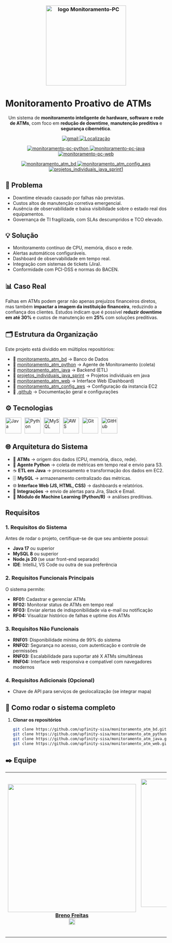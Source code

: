 <h3 align="center">
  <img src="../assets/logo_up.jpg" alt="logo Monitoramento-PC" width="250">
</h3>

# Monitoramento Proativo de ATMs
<p align="center">
  Um sistema de <b>monitoramento inteligente de hardware, software e rede de ATMs</b>, com foco em <b>redução de downtime</b>, <b>manutenção preditiva</b> e <b>segurança cibernética</b>.
</p>


<p align="center">
    <a href="mailto:Upfinity_ATM@sptech">
        <img 
            alt="gmail" 
            title="Link para enviar um email" 
            src="https://custom-icon-badges.demolab.com/badge/-Upfinity_ATM@sptech-red?style=for-the-badge&logo=mention&logoColor=white"
        />
    </a> 
     <a href="https://www.bing.com/maps?q=S%C3%A3o+Paulo&satid=id.sid%3Ac6cf2f6e-626c-4267-ae48-9e13ea74d2b9&FORM=KC2MAP&cp=-23.683231%7E-46.595678&lvl=10.7">
        <img 
           alt="Localização" 
            title="Localização São Paulo - BR" 
            src="https://custom-icon-badges.demolab.com/badge/S%C3%A3o%20Paulo-BR-green?style=for-the-badge&logo=location&logoColor=white"
        />
    </a>
</p>
<p align="center">
    <a href="https://github.com/upfinity-sisa/monitoramento_atm_python">
        <img 
            alt="monitoramento-pc-python" 
            title="Monitoramento PC Python" 
            src="https://custom-icon-badges.demolab.com/badge/Repositorio-extração de dados -blue?style=for-the-badge&logo=python&logoColor=white"
        />
    </a> 
    <a href="https://github.com/upfinity-sisa/monitoramento_atm_java">
        <img 
            alt="monitoramento-pc-java" 
            title="Monitoramento PC Java" 
            src="https://custom-icon-badges.demolab.com/badge/repositorio-etl-red?style=for-the-badge&logo=java&logoColor=white"
        />
    </a>
    <a href="https://github.com/upfinity-sisa/monitoramento_atm_web">
        <img 
            alt="monitoramento-pc-web" 
            title="Monitoramento PC Web" 
            src="https://custom-icon-badges.demolab.com/badge/repositorio-web-yellow?style=for-the-badge&logo=javascript&logoColor=white"
        />
    </a>
</p>


<p align="center">
    <a href="https://github.com/upfinity-sisa/monitoramento_atm_bd">
        <img 
            alt="monitoramento_atm_bd" 
            title="monitoramento_atm_bd" 
            src="https://custom-icon-badges.demolab.com/badge/Repositorio-banco de dados -green?style=for-the-badge&logo=mysql&logoColor=white"
        />
    </a> 
    <a href="https://github.com/upfinity-sisa/monitoramento_atm_config_aws">
        <img 
            alt="monitoramento_atm_config_aws" 
            title="monitoramento_atm_config_aws" 
            src="https://custom-icon-badges.demolab.com/badge/repositorio-aws -orange?style=for-the-badge&logo=aws&logoColor=white"
        />
    </a>
    <a href="https://github.com/upfinity-sisa/projetos_individuais_java_sprint1">
        <img 
            alt="projetos_individuais_java_sprint1" 
            title="projetos_individuais_java_sprint1" 
            src="https://custom-icon-badges.demolab.com/badge/repositorio-projetos java-black?style=for-the-badge&logo=java&logoColor=white"
        />
    </a>
</p>

## 🚨 Problema
- Downtime elevado causado por falhas não previstas.  
- Custos altos de manutenção corretiva emergencial.  
- Ausência de observabilidade e baixa visibilidade sobre o estado real dos equipamentos.  
- Governança de TI fragilizada, com SLAs descumpridos e TCO elevado.  


## 💡 Solução
- Monitoramento contínuo de CPU, memória, disco e rede.  
- Alertas automáticos configuráveis.  
- Dashboard de observabilidade em tempo real.  
- Integração com sistemas de tickets (Jira).  
- Conformidade com PCI-DSS e normas do BACEN.  


## 📊 Caso Real
Falhas em ATMs podem gerar não apenas prejuízos financeiros diretos, mas também **impactar a imagem da instituição financeira**, reduzindo a confiança dos clientes. Estudos indicam que é possível **reduzir downtime em até 30%** e custos de manutenção em **25%** com soluções preditivas.  


## 🗂️ Estrutura da Organização
Este projeto está dividido em múltiplos repositórios:  

- 📂 [monitoramento_atm_bd](../monitoramento_atm_bd) → Banco de Dados  
- 📂 [monitoramento_atm_python](../monitoramento_atm_python) → Agente de Monitoramento (coleta)  
- 📂 [monitoramento_atm_java](../monitoramento_atm_java) → Backend (ETL)  
- 📂 [projetos_individuais_java_sprint](../projetos_individuais_java_sprint) → Projetos individuais em java
- 📂 [monitoramento_atm_web](../monitoramento_atm_web) → Interface Web (Dashboard)  
- 📂 [monitoramento_atm_config_aws](../monitoramento_atm_config_aws) → Configuração da instancia EC2
- 📂 [.github](../.github) → Documentação geral e configurações  


## ⚙️ Tecnologias
<div style="display: flex; gap: 10px; flex-wrap: wrap;">
  <img src="https://cdn.jsdelivr.net/gh/devicons/devicon/icons/java/java-original.svg" title="Java" width="50px"/>
  <img src="https://cdn.jsdelivr.net/gh/devicons/devicon/icons/python/python-original.svg" title="Python" width="50px"/>
  <img src="https://cdn.jsdelivr.net/gh/devicons/devicon/icons/mysql/mysql-original.svg" title="MySQL" width="50px"/>
  <img src="../assets/aws-svgrepo-com.svg" title="AWS" width="50px"/>
  <img src="https://cdn.jsdelivr.net/gh/devicons/devicon/icons/git/git-original.svg" title="Git" width="50px"/>
  <img src="https://cdn.jsdelivr.net/gh/devicons/devicon/icons/github/github-original.svg" title="GitHub" width="50px"/>
</div>



## 🌐 Arquitetura do Sistema
<!-- <p align="center">
  <img src="assets/arquitetura.png" alt="Arquitetura do sistema" width="600">
</p> -->

- 🏧 **ATMs** → origem dos dados (CPU, memória, disco, rede).  
- 🐍 **Agente Python** → coleta de métricas em tempo real e envio para S3.  
- ☕ **ETL em Java** → processamento e transformação dos dados em EC2.  
- 🗄️ **MySQL** → armazenamento centralizado das métricas.  
- 🌐 **Interface Web (JS, HTML, CSS)** → dashboards e relatórios.  
- 📢 **Integrações** → envio de alertas para Jira, Slack e Email.  
- 🤖 **Módulo de Machine Learning (Python/R)** → análises preditivas.  

## Requisitos

### 1. Requisitos do Sistema
Antes de rodar o projeto, certifique-se de que seu ambiente possui:  
- **Java 17** ou superior  
- **MySQL 8** ou superior  
- **Node.js 20** (se usar front-end separado)  
- **IDE**: IntelliJ, VS Code ou outra de sua preferência  

### 2. Requisitos Funcionais Principais
O sistema permite:  
- **RF01:** Cadastrar e gerenciar ATMs  
- **RF02:** Monitorar status de ATMs em tempo real  
- **RF03:** Enviar alertas de indisponibilidade via e-mail ou notificação  
- **RF04:** Visualizar histórico de falhas e uptime dos ATMs  

### 3. Requisitos Não Funcionais
- **RNF01:** Disponibilidade mínima de 99% do sistema  
- **RNF02:** Segurança no acesso, com autenticação e controle de permissões  
- **RNF03:** Escalabilidade para suportar até X ATMs simultâneas  
- **RNF04:** Interface web responsiva e compatível com navegadores modernos  

### 4. Requisitos Adicionais (Opcional)
- Chave de API para serviços de geolocalização (se integrar mapa)  


## 🧩 Como rodar o sistema completo
1. **Clonar os repositórios**  
   ```bash
   git clone https://github.com/upfinity-sisa/monitoramento_atm_bd.git
   git clone https://github.com/upfinity-sisa/monitoramento_atm_python.git
   git clone https://github.com/upfinity-sisa/monitoramento_atm_java.git
   git clone https://github.com/upfinity-sisa/monitoramento_atm_web.git
## ✒️ Equipe

<table >

<td align="center" width="125px"><a  href= "https://github.com/brenokas"><img src="https://avatars.githubusercontent.com/u/50001019?v=4" border-radius="50%"; width="400px;"/><br/><b>Breno Freitas</b> </</a><br/> <a  href="https://github.com/brenokas" ><img  src="https://www.svgrepo.com/show/439171/github.svg"  width="20"/></a>
</td>

<td  align="center" width="125px"><a  href= "https://github.com/CatarinaGimenes" ><img src="https://avatars.githubusercontent.com/u/199615487?v=4"  border-radius="50%"; width="400px;"/><br/><b>Catarina Gimenes</b></</a><br/>  <sub ></br></br> <a  href="https://github.com/CatarinaGimenes" ><img  src="https://www.svgrepo.com/show/439171/github.svg"  width="20"/></a>
</td>

<td  align="center" width="125px"><a  href="https://github.com/Gabriel-Pereiraa" ><img src="https://avatars.githubusercontent.com/u/198849603?v=4" border-radius="50%"; width="400px;"/><br/><b>Gabriel Pereira</b></</a> </br><a  href="https://github.com/Gabriel-Pereiraa" ><img  src="https://www.svgrepo.com/show/439171/github.svg"  width="20"/></a>
</td>

<td  align="center" width="125px"><a  href="https://github.com/GiovannePDS7" ><img src="https://avatars.githubusercontent.com/u/80229358?v=4" border-radius="50%"; width="400px;"/><br/><b>Giovanne Pagano</b></</a></br><a  href="https://github.com/GiovannePDS7" ><img  src="https://www.svgrepo.com/show/439171/github.svg"  width="20"/></a>
</td>

<td  align="center" width="125px" ><a  href="https://github.com/gwenraldes" ><img src="https://avatars.githubusercontent.com/u/198761843?v=4" border-radius="50%"; width="400px;"/><br/><b>Gwen Raldes</b></</a><br /> </br><a  href="https://github.com/gwenraldes" ><img  src="https://www.svgrepo.com/show/439171/github.svg"  width="20"/></a>
</td>

<td  align="center" width="125px"><a  href="https://github.com/OmarDahbur" ><img src="" border-radius="50%"; width="400px;"/><br/><b>Pedro Sakaue</b></</a><br /> <sub> Product Owner <br>&<br> Fullstack </sub> </br></br><a  href="https://github.com/OmarDahbur" ><img  src="https://www.svgrepo.com/show/439171/github.svg"  width="20"/></a>
</td>





